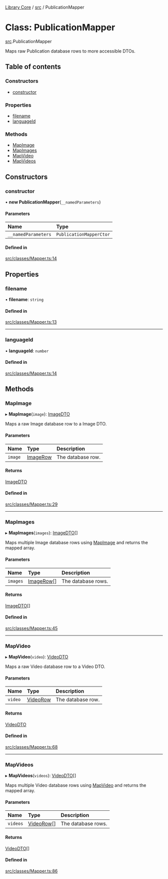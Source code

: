 [Library Core](../README.md) / [src](../modules/src.md) / PublicationMapper

# Class: PublicationMapper

[src](../modules/src.md).PublicationMapper

Maps raw Publication database rows to more accessible DTOs.

## Table of contents

### Constructors

- [constructor](src.publicationmapper.md#constructor)

### Properties

- [filename](src.publicationmapper.md#filename)
- [languageId](src.publicationmapper.md#languageid)

### Methods

- [MapImage](src.publicationmapper.md#mapimage)
- [MapImages](src.publicationmapper.md#mapimages)
- [MapVideo](src.publicationmapper.md#mapvideo)
- [MapVideos](src.publicationmapper.md#mapvideos)

## Constructors

### constructor

• **new PublicationMapper**(`__namedParameters`)

#### Parameters

| Name | Type |
| :------ | :------ |
| `__namedParameters` | `PublicationMapperCtor` |

#### Defined in

[src/classes/Mapper.ts:14](https://github.com/BenShelton/library-api/blob/master/packages/core/src/classes/Mapper.ts#L14)

## Properties

### filename

• **filename**: `string`

#### Defined in

[src/classes/Mapper.ts:13](https://github.com/BenShelton/library-api/blob/master/packages/core/src/classes/Mapper.ts#L13)

___

### languageId

• **languageId**: `number`

#### Defined in

[src/classes/Mapper.ts:14](https://github.com/BenShelton/library-api/blob/master/packages/core/src/classes/Mapper.ts#L14)

## Methods

### MapImage

▸ **MapImage**(`image`): [ImageDTO](../interfaces/types_dto.imagedto.md)

Maps a raw Image database row to a Image DTO.

#### Parameters

| Name | Type | Description |
| :------ | :------ | :------ |
| `image` | [ImageRow](../interfaces/types_database.imagerow.md) | The database row. |

#### Returns

[ImageDTO](../interfaces/types_dto.imagedto.md)

#### Defined in

[src/classes/Mapper.ts:29](https://github.com/BenShelton/library-api/blob/master/packages/core/src/classes/Mapper.ts#L29)

___

### MapImages

▸ **MapImages**(`images`): [ImageDTO](../interfaces/types_dto.imagedto.md)[]

Maps multiple Image database rows using [MapImage](src.publicationmapper.md#mapimage) and returns the mapped array.

#### Parameters

| Name | Type | Description |
| :------ | :------ | :------ |
| `images` | [ImageRow](../interfaces/types_database.imagerow.md)[] | The database rows. |

#### Returns

[ImageDTO](../interfaces/types_dto.imagedto.md)[]

#### Defined in

[src/classes/Mapper.ts:45](https://github.com/BenShelton/library-api/blob/master/packages/core/src/classes/Mapper.ts#L45)

___

### MapVideo

▸ **MapVideo**(`video`): [VideoDTO](../interfaces/types_dto.videodto.md)

Maps a raw Video database row to a Video DTO.

#### Parameters

| Name | Type | Description |
| :------ | :------ | :------ |
| `video` | [VideoRow](../modules/types_database.md#videorow) | The database row. |

#### Returns

[VideoDTO](../interfaces/types_dto.videodto.md)

#### Defined in

[src/classes/Mapper.ts:68](https://github.com/BenShelton/library-api/blob/master/packages/core/src/classes/Mapper.ts#L68)

___

### MapVideos

▸ **MapVideos**(`videos`): [VideoDTO](../interfaces/types_dto.videodto.md)[]

Maps multiple Video database rows using [MapVideo](src.publicationmapper.md#mapvideo) and returns the mapped array.

#### Parameters

| Name | Type | Description |
| :------ | :------ | :------ |
| `videos` | [VideoRow](../modules/types_database.md#videorow)[] | The database rows. |

#### Returns

[VideoDTO](../interfaces/types_dto.videodto.md)[]

#### Defined in

[src/classes/Mapper.ts:86](https://github.com/BenShelton/library-api/blob/master/packages/core/src/classes/Mapper.ts#L86)
